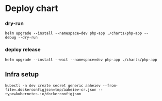# Deploy chart

### dry-run
```shell
helm upgrade --install --namespace=dev php-app ./charts/php-app --debug --dry-run
```

### deploy release
```shell
helm upgrade --install --wait --namespace=dev php-app ./charts/php-app
```

## Infra setup

```shell
kubectl -n dev create secret generic aaheiev --from-file=.dockerconfigjson=tmp/aaheiev-cr.json --type=kubernetes.io/dockerconfigjson
```
